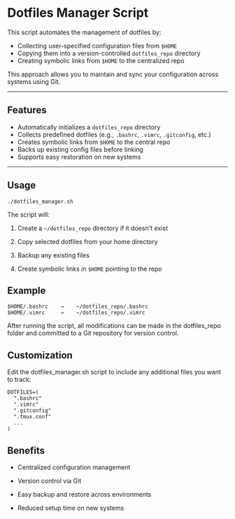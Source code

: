 # Dotfiles Manager Script

This script automates the management of dotfiles by:

- Collecting user-specified configuration files from `$HOME`
- Copying them into a version-controlled `dotfiles_repo` directory
- Creating symbolic links from `$HOME` to the centralized repo

This approach allows you to maintain and sync your configuration across systems using Git.

---

## Features

- Automatically initializes a `dotfiles_repo` directory
- Collects predefined dotfiles (e.g., `.bashrc`, `.vimrc`, `.gitconfig`, etc.)
- Creates symbolic links from `$HOME` to the central repo
- Backs up existing config files before linking
- Supports easy restoration on new systems

---

## Usage

```
./dotfiles_manager.sh
```

The script will:

1. Create a ```~/dotfiles_repo``` directory if it doesn't exist

2. Copy selected dotfiles from your home directory

3. Backup any existing files

4. Create symbolic links in ```$HOME``` pointing to the repo

## Example
```
$HOME/.bashrc    →    ~/dotfiles_repo/.bashrc
$HOME/.vimrc     →    ~/dotfiles_repo/.vimrc
```
After running the script, all modifications can be made in the dotfiles_repo folder and committed to a Git repository for version control.

## Customization
Edit the dotfiles_manager.sh script to include any additional files you want to track:

```
DOTFILES=(
  ".bashrc"
  ".vimrc"
  ".gitconfig"
  ".tmux.conf"
  ...
)
```
## Benefits
- Centralized configuration management

- Version control via Git

- Easy backup and restore across environments

- Reduced setup time on new systems
